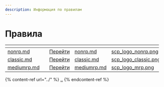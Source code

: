 ```yaml
---
description: Информация по правилам
---
```


# Правила

<table data-view="cards"><thead><tr><th></th><th></th><th></th><th data-hidden data-card-target data-type="content-ref"></th><th data-hidden data-card-cover data-type="files"></th></tr></thead><tbody><tr><td><a data-mention href="nonrp.md">nonrp.md</a></td><td></td><td><a href="nonrp.md">Перейти</a></td><td><a href="nonrp.md">nonrp.md</a></td><td><a href="../.gitbook/assets/scp_logo_nonrp.png">scp_logo_nonrp.png</a></td></tr><tr><td><a data-mention href="classic.md">classic.md</a></td><td></td><td><a href="classic.md">Перейти</a></td><td><a href="classic.md">classic.md</a></td><td><a href="../.gitbook/assets/scp_logo_classic.png">scp_logo_classic.png</a></td></tr><tr><td><a data-mention href="mediumrp.md">mediumrp.md</a></td><td></td><td><a href="mediumrp.md">Перейти</a></td><td><a href="mediumrp.md">mediumrp.md</a></td><td><a href="../.gitbook/assets/scp_logo_mrp.png">scp_logo_mrp.png</a></td></tr></tbody></table>

{% content-ref url="../" %}
[..](../)
{% endcontent-ref %}

